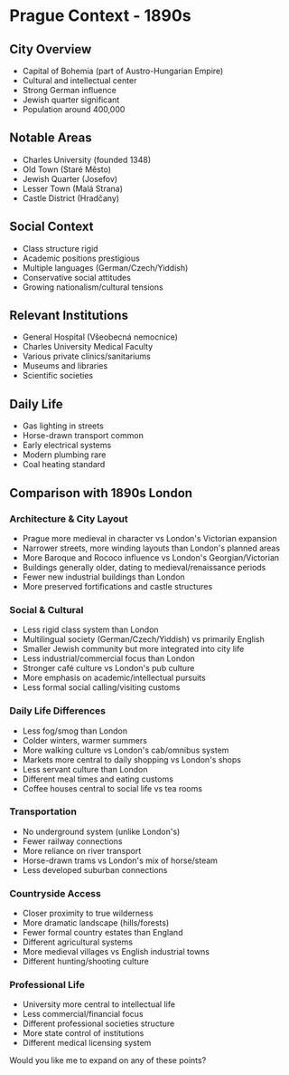 # Prague Context - 1890s

## City Overview
- Capital of Bohemia (part of Austro-Hungarian Empire)
- Cultural and intellectual center
- Strong German influence
- Jewish quarter significant
- Population around 400,000

## Notable Areas
- Charles University (founded 1348)
- Old Town (Staré Město)
- Jewish Quarter (Josefov)
- Lesser Town (Malá Strana)
- Castle District (Hradčany)

## Social Context
- Class structure rigid
- Academic positions prestigious
- Multiple languages (German/Czech/Yiddish)
- Conservative social attitudes
- Growing nationalism/cultural tensions

## Relevant Institutions
- General Hospital (Všeobecná nemocnice)
- Charles University Medical Faculty
- Various private clinics/sanitariums
- Museums and libraries
- Scientific societies

## Daily Life
- Gas lighting in streets
- Horse-drawn transport common
- Early electrical systems
- Modern plumbing rare
- Coal heating standard

## Comparison with 1890s London

### Architecture & City Layout
- Prague more medieval in character vs London's Victorian expansion
- Narrower streets, more winding layouts than London's planned areas
- More Baroque and Rococo influence vs London's Georgian/Victorian
- Buildings generally older, dating to medieval/renaissance periods
- Fewer new industrial buildings than London
- More preserved fortifications and castle structures

### Social & Cultural
- Less rigid class system than London
- Multilingual society (German/Czech/Yiddish) vs primarily English
- Smaller Jewish community but more integrated into city life
- Less industrial/commercial focus than London
- Stronger café culture vs London's pub culture
- More emphasis on academic/intellectual pursuits
- Less formal social calling/visiting customs

### Daily Life Differences
- Less fog/smog than London
- Colder winters, warmer summers
- More walking culture vs London's cab/omnibus system
- Markets more central to daily shopping vs London's shops
- Less servant culture than London
- Different meal times and eating customs
- Coffee houses central to social life vs tea rooms

### Transportation
- No underground system (unlike London's)
- Fewer railway connections
- More reliance on river transport
- Horse-drawn trams vs London's mix of horse/steam
- Less developed suburban connections

### Countryside Access
- Closer proximity to true wilderness
- More dramatic landscape (hills/forests)
- Fewer formal country estates than England
- Different agricultural systems
- More medieval villages vs English industrial towns
- Different hunting/shooting culture

### Professional Life
- University more central to intellectual life
- Less commercial/financial focus
- Different professional societies structure
- More state control of institutions
- Different medical licensing system

Would you like me to expand on any of these points? 